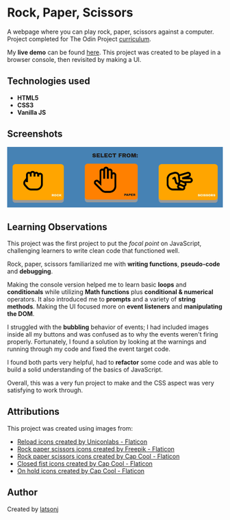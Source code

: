 # Rock, Paper, Scissors

A webpage where you can play rock, paper, scissors against a computer. Project completed for The Odin Project [curriculum](https://www.theodinproject.com/lessons/foundations-rock-paper-scissors).

My **live demo** can be found [here](https://latsonj.github.io/rock-paper-scissors/). This project was created to be played in a browser console, then revisited by making a UI. 

## Technologies used

 - **HTML5**
 - **CSS3**
 - **Vanilla JS**

## Screenshots

  <img src="./images/rpsREADME1.png" alt="Screenshot of live demo" width="550px"/>

## Learning Observations

This project was the first project to put the *focal point* on JavaScript, challenging learners to write clean code that functioned well.

Rock, paper, scissors familiarized me with **writing functions**, **pseudo-code** and **debugging**.

Making the console version helped me to learn basic **loops** and **conditionals** while utilizing **Math functions** plus **conditional & numerical** operators. It also introduced me to **prompts** and a variety of **string methods**. Making the UI focused more on **event listeners** and **manipulating the DOM**. 

I struggled with the **bubbling** behavior of events; I had included images inside all my buttons and was confused as to why the events weren't firing properly. Fortunately, I found a solution by looking at the warnings and running through my code and fixed the event target code. 

I found both parts very helpful, had to **refactor** some code and was able to build a solid understanding of the basics of JavaScript.

Overall, this was a very fun project to make and the CSS aspect was very satisfying to work through.

## Attributions

This project was created using images from:

- [Reload icons created by Uniconlabs - Flaticon](https://www.flaticon.com/free-icons/reload)
- [Rock paper scissors icons created by Freepik - Flaticon](https://www.flaticon.com/free-icons/rock-paper-scissors)
- [Rock paper scissors icons created by Cap Cool - Flaticon](https://www.flaticon.com/free-icons/rock-paper-scissors)
- [Closed fist icons created by Cap Cool - Flaticon](https://www.flaticon.com/free-icons/closed-fist)
- [On hold icons created by Cap Cool - Flaticon](https://www.flaticon.com/free-icons/on-hold)

## Author

Created by [latsonj](https://github.com/latsonj)